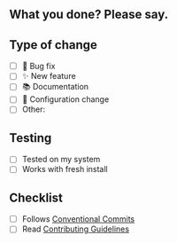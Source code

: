 ## What you done? Please say.

<!-- Describe what you changed and why -->

## Type of change
- [ ] 🐛 Bug fix
- [ ] ✨ New feature  
- [ ] 📚 Documentation
- [ ] 🔧 Configuration change
- [ ] Other: 

## Testing
- [ ] Tested on my system
- [ ] Works with fresh install

## Checklist
- [ ] Follows [Conventional Commits](https://www.conventionalcommits.org/)
- [ ] Read [Contributing Guidelines](./CONTRIBUTING.md) 